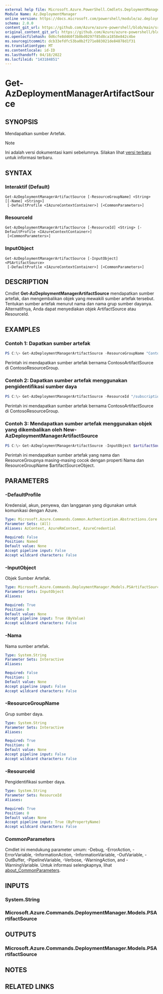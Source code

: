 ```yaml
---
external help file: Microsoft.Azure.PowerShell.Cmdlets.DeploymentManager.dll-Help.xml
Module Name: Az.DeploymentManager
online version: https://docs.microsoft.com/powershell/module/az.deploymentmanager/get-azdeploymentmanagerartifactsource
schema: 2.0.0
content_git_url: https://github.com/Azure/azure-powershell/blob/main/src/DeploymentManager/DeploymentManager/help/Get-AzDeploymentManagerArtifactSource.md
original_content_git_url: https://github.com/Azure/azure-powershell/blob/main/src/DeploymentManager/DeploymentManager/help/Get-AzDeploymentManagerArtifactSource.md
ms.openlocfilehash: 0d6cfe8d460f3b0bd0297f85d8ca1858e842c4be
ms.sourcegitcommit: dcb33efdfc53ba0b2f271e883021de84878d1f31
ms.translationtype: MT
ms.contentlocale: id-ID
ms.lasthandoff: 04/18/2022
ms.locfileid: "143184851"
---
```

# Get-AzDeploymentManagerArtifactSource

## SYNOPSIS

Mendapatkan sumber Artefak.

> [!NOTE]
>Ini adalah versi dokumentasi kami sebelumnya. Silakan lihat [versi terbaru](/powershell/module/az.deploymentmanager/get-azdeploymentmanagerartifactsource) untuk informasi terbaru.

## SYNTAX

### Interaktif (Default)
```
Get-AzDeploymentManagerArtifactSource [-ResourceGroupName] <String> [[-Name] <String>]
 [-DefaultProfile <IAzureContextContainer>] [<CommonParameters>]
```

### ResourceId
```
Get-AzDeploymentManagerArtifactSource [-ResourceId] <String> [-DefaultProfile <IAzureContextContainer>]
 [<CommonParameters>]
```

### InputObject
```
Get-AzDeploymentManagerArtifactSource [-InputObject] <PSArtifactSource>
 [-DefaultProfile <IAzureContextContainer>] [<CommonParameters>]
```

## DESCRIPTION
Cmdlet **Get-AzDeploymentManagerArtifactSource** mendapatkan sumber artefak, dan mengembalikan objek yang mewakili sumber artefak tersebut.
Tentukan sumber artefak menurut nama dan nama grup sumber dayanya. Alternatifnya, Anda dapat menyediakan objek ArtifactSource atau ResourceId.

## EXAMPLES

### Contoh 1: Dapatkan sumber artefak
```powershell
PS C:\> Get-AzDeploymentManagerArtifactSource -ResourceGroupName "ContosoResourceGroup" -Name "ContosoArtifactSource"
```

Perintah ini mendapatkan sumber artefak bernama ContosoArtifactSource di ContosoResourceGroup.

### Contoh 2: Dapatkan sumber artefak menggunakan pengidentifikasi sumber daya
```powershell
PS C:\> Get-AzDeploymentManagerArtifactSource -ResourceId "/subscriptions/subscriptionId/resourcegroups/ContosoResourceGroup/providers/Microsoft.DeploymentManager/artifactSources/ContosoArtifactSource"
```

Perintah ini mendapatkan sumber artefak bernama ContosoArtifactSource di ContosoResourceGroup.

### Contoh 3: Mendapatkan sumber artefak menggunakan objek yang dikembalikan oleh New-AzDeploymentManagerArtifactSource
```powershell
PS C:\> Get-AzDeploymentManagerArtifactSource -InputObject $artifactSourceObject
```

Perintah ini mendapatkan sumber artefak yang nama dan ResourceGroupnya masing-masing cocok dengan properti Nama dan ResourceGroupName $artifactSourceObject.

## PARAMETERS

### -DefaultProfile
Kredensial, akun, penyewa, dan langganan yang digunakan untuk komunikasi dengan Azure.

```yaml
Type: Microsoft.Azure.Commands.Common.Authentication.Abstractions.Core.IAzureContextContainer
Parameter Sets: (All)
Aliases: AzContext, AzureRmContext, AzureCredential

Required: False
Position: Named
Default value: None
Accept pipeline input: False
Accept wildcard characters: False
```

### -InputObject
Objek Sumber Artefak.

```yaml
Type: Microsoft.Azure.Commands.DeploymentManager.Models.PSArtifactSource
Parameter Sets: InputObject
Aliases:

Required: True
Position: 0
Default value: None
Accept pipeline input: True (ByValue)
Accept wildcard characters: False
```

### -Nama
Nama sumber artefak.

```yaml
Type: System.String
Parameter Sets: Interactive
Aliases:

Required: False
Position: 1
Default value: None
Accept pipeline input: False
Accept wildcard characters: False
```

### -ResourceGroupName
Grup sumber daya.

```yaml
Type: System.String
Parameter Sets: Interactive
Aliases:

Required: True
Position: 0
Default value: None
Accept pipeline input: False
Accept wildcard characters: False
```

### -ResourceId
Pengidentifikasi sumber daya.

```yaml
Type: System.String
Parameter Sets: ResourceId
Aliases:

Required: True
Position: 0
Default value: None
Accept pipeline input: True (ByPropertyName)
Accept wildcard characters: False
```

### CommonParameters
Cmdlet ini mendukung parameter umum: -Debug, -ErrorAction, -ErrorVariable, -InformationAction, -InformationVariable, -OutVariable, -OutBuffer, -PipelineVariable, -Verbose, -WarningAction, and -WarningVariable. Untuk informasi selengkapnya, lihat [about_CommonParameters](http://go.microsoft.com/fwlink/?LinkID=113216).

## INPUTS

### System.String

### Microsoft.Azure.Commands.DeploymentManager.Models.PSArtifactSource

## OUTPUTS

### Microsoft.Azure.Commands.DeploymentManager.Models.PSArtifactSource

## NOTES

## RELATED LINKS
